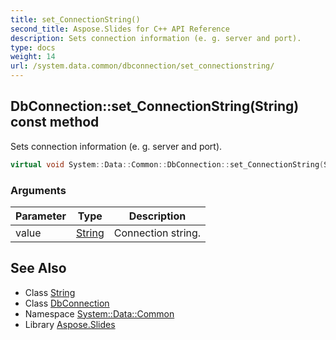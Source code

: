 ```yaml
---
title: set_ConnectionString()
second_title: Aspose.Slides for C++ API Reference
description: Sets connection information (e. g. server and port).
type: docs
weight: 14
url: /system.data.common/dbconnection/set_connectionstring/
---
```

## DbConnection::set_ConnectionString(String) const method


Sets connection information (e. g. server and port).

```cpp
virtual void System::Data::Common::DbConnection::set_ConnectionString(String value) const =0
```


### Arguments

| Parameter | Type | Description |
| --- | --- | --- |
| value | [String](../../../system/string/) | Connection string. |

## See Also

* Class [String](../../../system/string/)
* Class [DbConnection](../)
* Namespace [System::Data::Common](../../)
* Library [Aspose.Slides](../../../)